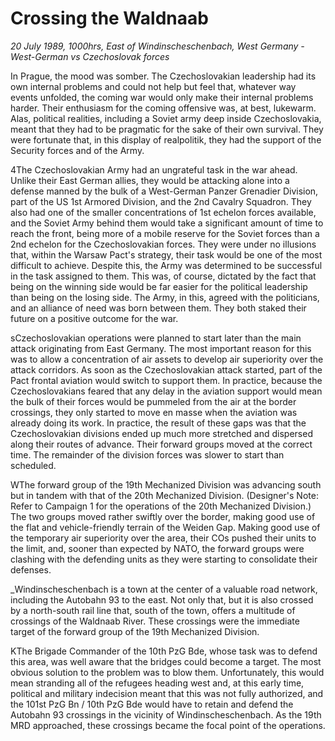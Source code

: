# Crossing the Waldnaab

*20 July 1989, 1000hrs, East of Windinscheschenbach, West Germany - West-German vs Czechoslovak forces*



In Prague, the mood was somber. The Czechoslovakian leadership had its own internal problems and could not help but feel that, whatever way events unfolded, the coming war would only make their internal problems harder. Their enthusiasm for the coming offensive was, at best, lukewarm. Alas, political realities, including a Soviet army deep inside Czechoslovakia, meant that they had to be pragmatic for the sake of their own survival. They were fortunate that, in this display of realpolitik, they had the support of the Security forces and of the Army. 

4The Czechoslovakian Army had an ungrateful task in the war ahead. Unlike their East German allies, they would be attacking alone into a defense manned by the bulk of a West-German Panzer Grenadier Division, part of the US 1st Armored Division, and the 2nd Cavalry Squadron. They also had one of the smaller concentrations of 1st echelon forces available, and the Soviet Army behind them would take a significant amount of time to reach the front, being more of a mobile reserve for the Soviet forces than a 2nd echelon for the Czechoslovakian forces. They were under no illusions that, within the Warsaw Pact's strategy, their task would be one of the most difficult to achieve. Despite this, the Army was determined to be successful in the task assigned to them. This was, of course, dictated by the fact that being on the winning side would be far easier for the political leadership than being on the losing side. The Army, in this, agreed with the politicians, and an alliance of need was born between them. They both staked their future on a positive outcome for the war. 

sCzechoslovakian operations were planned to start later than the main attack originating from East Germany. The most important reason for this was to allow a concentration of air assets to develop air superiority over the attack corridors. As soon as the Czechoslovakian attack started, part of the Pact frontal aviation would switch to support them. In practice, because the Czechoslovakians feared that any delay in the aviation support would mean the bulk of their forces would be pummeled from the air at the border crossings, they only started to move en masse when the aviation was already doing its work. In practice, the result of these gaps was that the Czechoslovakian divisions ended up much more stretched and dispersed along their routes of advance. Their forward groups moved at the correct time. The remainder of the division forces was slower to start than scheduled.  

WThe forward group of the 19th Mechanized Division was advancing south but in tandem with that of the 20th Mechanized Division. (Designer's Note: Refer to Campaign 1 for the operations of the 20th Mechanized Division.) The two groups moved rather swiftly over the border, making good use of the flat and vehicle-friendly terrain of the Weiden Gap. Making good use of the temporary air superiority over the area, their COs pushed their units to the limit, and, sooner than expected by NATO, the forward groups were clashing with the defending units as they were starting to consolidate their defenses. 

_Windinscheschenbach is a town at the center of a valuable road network, including the Autobahn 93 to the east. Not only that, but it is also crossed by a north-south rail line that, south of the town, offers a multitude of crossings of the Waldnaab River. These crossings were the immediate target of the forward group of the 19th Mechanized Division. 

KThe Brigade Commander of the 10th PzG Bde, whose task was to defend this area, was well aware that the bridges could become a target. The most obvious solution to the problem was to blow them. Unfortunately, this would mean stranding all of the refugees heading west and, at this early time, political and military indecision meant that this was not fully authorized, and the 101st PzG Bn / 10th PzG Bde would have to retain and defend the Autobahn 93 crossings in the vicinity of Windinscheschenbach. As the 19th MRD approached, these crossings became the focal point of the operations.
